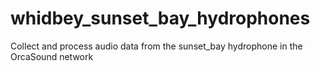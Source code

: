 # whidbey_sunset_bay_hydrophones
Collect and process audio data from the sunset_bay hydrophone in the OrcaSound network

